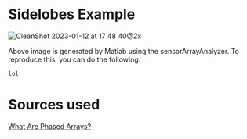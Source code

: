 # Sidelobes Example

![CleanShot 2023-01-12 at 17 48 40@2x](https://user-images.githubusercontent.com/4138641/212129109-98eedcb6-d2b2-4e7c-8d0c-5aae50be3abc.jpg)

Above image is generated by Matlab using the sensorArrayAnalyzer. To reproduce this, you can do the following:

```text
lol
````




# Sources used
[What Are Phased Arrays?](https://youtu.be/9WxWun0E-PM?t=405)
